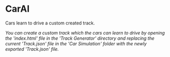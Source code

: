 # CarAI
Cars learn to drive a custom created track.

<i>You can create a custom track which the cars can learn to drive by opening the 'index.html' file
in the 'Track Generator' directory and replacing the current 'Track.json' file in the 'Car Simulation'
folder with the newly exported 'Track.json' file.</i>
